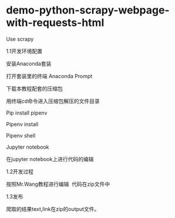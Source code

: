 # demo-python-scrapy-webpage-with-requests-html
Use scrapy 

1.1开发环境配置

  安装Anaconda套装

  打开套装里的终端 Anaconda Prompt

  下载本教程配套的压缩包

  用终端cd命令进入压缩包解压的文件目录

  Pip install pipenv

  Pipenv install 

  Pipenv shell

  Jupyter notebook

  在jupyter notebook上进行代码的编辑

1.2开发过程

  按照Mr.Wang教程进行编辑
  代码在zip文件中

1.3发布

  爬取的结果text,link在zip的output文件。

